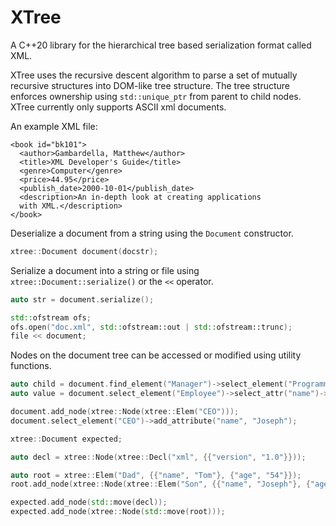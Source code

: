 # XTree
A C++20 library for the hierarchical tree based serialization format called XML.

XTree uses the recursive descent algorithm to parse a set of mutually recursive structures
into DOM-like tree structure. The tree structure enforces ownership using `std::unique_ptr` from parent
to child nodes. XTree currently only supports ASCII xml documents.

An example XML file:
```
<book id="bk101">
  <author>Gambardella, Matthew</author>
  <title>XML Developer's Guide</title>
  <genre>Computer</genre>
  <price>44.95</price>
  <publish_date>2000-10-01</publish_date>
  <description>An in-depth look at creating applications
  with XML.</description>
</book>
```

Deserialize a document from a string using the `Document` constructor.

```c++
xtree::Document document(docstr);
```

Serialize a document into a string or file using `xtree::Document::serialize()` or the `<<` operator.
```c++
auto str = document.serialize();

std::ofstream ofs;
ofs.open("doc.xml", std::ofstream::out | std::ofstream::trunc);
file << document;
```

Nodes on the document tree can be accessed or modified using utility functions.
```c++
auto child = document.find_element("Manager")->select_element("Programmer");
auto value = document.select_element("Employee")->select_attr("name")->get_value();

document.add_node(xtree::Node(xtree::Elem("CEO")));
document.select_element("CEO")->add_attribute("name", "Joseph");
```

```c++
xtree::Document expected;

auto decl = xtree::Node(xtree::Decl("xml", {{"version", "1.0"}}));

auto root = xtree::Elem("Dad", {{"name", "Tom"}, {"age", "54"}});
root.add_node(xtree::Node(xtree::Elem("Son", {{"name", "Joseph"}, {"age", "22"}})));

expected.add_node(std::move(decl));
expected.add_node(xtree::Node(std::move(root)));
```